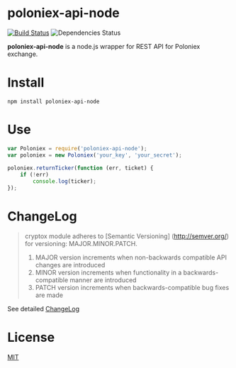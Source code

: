 poloniex-api-node
=======
[![Build Status](https://travis-ci.org/dutu/cryptox.svg)](https://travis-ci.org/dutu/cryptox/) ![Dependencies Status](https://david-dm.org/dutu/cryptox.svg)


**poloniex-api-node** is a node.js wrapper for REST API for Poloniex exchange.


# Install

    npm install poloniex-api-node

# Use

```js
var Poloniex = require('poloniex-api-node');
var poloniex = new Poloniex('your_key', 'your_secret');
	
poloniex.returnTicker(function (err, ticket) {
    if (!err)
	    console.log(ticker);
});
```

# ChangeLog

> cryptox module adheres to [Semantic Versioning] (http://semver.org/) for versioning: MAJOR.MINOR.PATCH.  
> 1. MAJOR version increments when non-backwards compatible API changes are introduced  
> 2. MINOR version increments when functionality in a backwards-compatible manner are introduced  
> 3. PATCH version increments when backwards-compatible bug fixes are made  


See detailed [ChangeLog](CHANGELOG.md)

# License

[MIT](LICENSE)